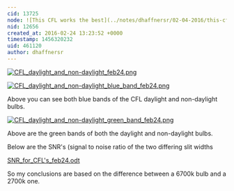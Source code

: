 ```yaml
---
cid: 13725
node: ![This CFL works the best](../notes/dhaffnersr/02-04-2016/this-cfl-works-the-best)
nid: 12656
created_at: 2016-02-24 13:23:52 +0000
timestamp: 1456320232
uid: 461120
author: dhaffnersr
---
```


[![CFL_daylight_and_non-daylight_feb24.png](//i.publiclab.org/system/images/photos/000/014/556/medium/CFL_daylight_and_non-daylight_feb24.png)](//i.publiclab.org/system/images/photos/000/014/556/original/CFL_daylight_and_non-daylight_feb24.png)


[![CFL_daylight_and_non-daylight_blue_band_feb24.png](//i.publiclab.org/system/images/photos/000/014/557/medium/CFL_daylight_and_non-daylight_blue_band_feb24.png)](//i.publiclab.org/system/images/photos/000/014/557/original/CFL_daylight_and_non-daylight_blue_band_feb24.png)

Above you can see both blue bands of the CFL daylight and non-daylight bulbs.

[![CFL_daylight_and_non-daylight_green_band_feb24.png](//i.publiclab.org/system/images/photos/000/014/558/medium/CFL_daylight_and_non-daylight_green_band_feb24.png)](//i.publiclab.org/system/images/photos/000/014/558/original/CFL_daylight_and_non-daylight_green_band_feb24.png)

Above are the green bands of both the daylight and non-daylight bulbs.

Below are the SNR's (signal to noise ratio of the two differing slit widths


<a href="//i.publiclab.org/system/images/photos/000/014/559/original/SNR_for_CFL's_feb24.odt"><i class="icon icon-file"></i> SNR_for_CFL's_feb24.odt</a>

So my conclusions are based on the difference between a 6700k bulb and a 2700k one.
